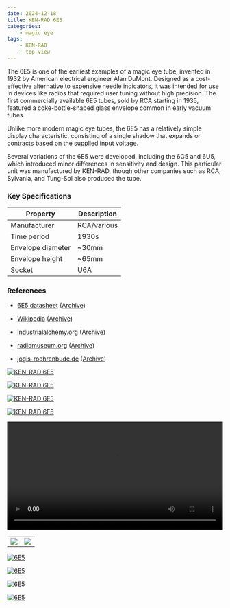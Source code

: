 ```yaml
---
date: 2024-12-18
title: KEN-RAD 6E5
categories:
    - magic eye
tags:
    - KEN-RAD
    - top-view
---
```


The 6E5 is one of the earliest examples of a magic eye tube, invented in 1932 by American electrical engineer Alan DuMont. Designed as a cost-effective alternative to expensive needle indicators, it was intended for use in devices like radios that required user tuning without high precision. The first commercially available 6E5 tubes, sold by RCA starting in 1935, featured a coke-bottle-shaped glass envelope common in early vacuum tubes.

Unlike more modern magic eye tubes, the 6E5 has a relatively simple display characteristic, consisting of a single shadow that expands or contracts based on the supplied input voltage.

Several variations of the 6E5 were developed, including the 6G5 and 6U5, which introduced minor differences in sensitivity and design. This particular unit was manufactured by KEN-RAD, though other companies such as RCA, Sylvania, and Tung-Sol also produced the tube.

### Key Specifications

| Property          | Description |
|-------------------|-------------|
| Manufacturer      | RCA/various |
| Time period       | 1930s       |
| Envelope diameter | ~30mm       |
| Envelope height   | ~65mm       |
| Socket            | U6A         |

### References

- [6E5 datasheet](https://frank.pocnet.net/sheets/201/6/6E5.pdf) ([Archive](https://web.archive.org/web/20230204023545/https://frank.pocnet.net/sheets/201/6/6E5.pdf))

- [Wikipedia](https://en.wikipedia.org/wiki/Magic_eye_tube) ([Archive](https://web.archive.org/web/20241210094135/https://en.wikipedia.org/wiki/Magic_eye_tube))

- [industrialalchemy.org](https://www.industrialalchemy.org/articleview.php?item=1065) ([Archive](https://web.archive.org/web/20240909192620/https://industrialalchemy.org/articleview.php?item=1065))

- [radiomuseum.org](https://www.radiomuseum.org/tubes/tube_6e5.html) ([Archive](https://web.archive.org/web/20241009111552/https://www.radiomuseum.org/tubes/tube_6e5.html))

- [jogis-roehrenbude.de](https://www.jogis-roehrenbude.de/Roehren-Geschichtliches/Mag_Augen/Mag_Augen2/6E5.htm) ([Archive](https://web.archive.org/web/20241128134313/https://www.jogis-roehrenbude.de/Roehren-Geschichtliches/Mag_Augen/Mag_Augen2/6E5.htm))

[![KEN-RAD 6E5](assets/1.jpg)](assets/1.jpg)

[![KEN-RAD 6E5](assets/2.jpg)](assets/2.jpg)

[![KEN-RAD 6E5](assets/4.jpg)](assets/4.jpg)

[![KEN-RAD 6E5](assets/5.jpg)](assets/5.jpg)

<video controls width="100%" loop="true" autoplay="true">
  <source src="assets/video.mp4" type="video/mp4" />
</video>

<table>
    <tr>
        <td>
            <a href="assets/6.jpg">
                <img src="assets/6.jpg">
            </a>
        </td>
        <td>
            <a href="assets/7.jpg">
                <img src="assets/7.jpg">
            </a>
        </td>
    </tr>
</table>

[![6E5](assets/8.jpg)](assets/8.jpg)

[![6E5](assets/9.jpg)](assets/9.jpg)

[![6E5](assets/10.jpg)](assets/10.jpg)

[![6E5](assets/11.jpg)](assets/11.jpg)

